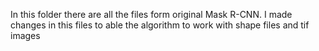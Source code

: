
In this folder there are all the files form original Mask R-CNN.
I made changes in this files to able the algorithm to work with shape files and tif images
